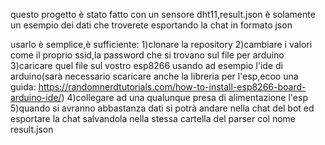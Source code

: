 questo progetto è stato fatto con un sensore dht11,result.json è solamente un esempio dei dati che troverete esportando la chat in formato json 


usarlo è semplice,è sufficiente:
1)clonare la repository
2)cambiare i valori come il proprio ssid,la password che si trovano sul file per arduino
3)caricare quel file sul vostro esp8266 usando ad esempio l'ide di arduino(sarà necessario scaricare anche la libreria per l'esp,ecoo una guida: https://randomnerdtutorials.com/how-to-install-esp8266-board-arduino-ide/)
4)collegare ad una qualunque presa di alimentazione l'esp 
5)quando si avranno abbastanza dati si potrà andare nella chat del bot ed esportare la chat salvandola nella stessa cartella del parser col nome result.json
